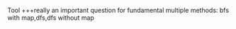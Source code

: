 Tool +++really an important question for fundamental
multiple methods: bfs with map,dfs,dfs without map